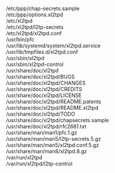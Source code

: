 /etc/ppp/chap-secrets.sample  
/etc/ppp/options.xl2tpd  
/etc/xl2tpd  
/etc/xl2tpd/l2tp-secrets  
/etc/xl2tpd/xl2tpd.conf  
/usr/bin/pfc  
/usr/lib/systemd/system/xl2tpd.service  
/usr/lib/tmpfiles.d/xl2tpd.conf  
/usr/sbin/xl2tpd  
/usr/sbin/xl2tpd-control  
/usr/share/doc/xl2tpd  
/usr/share/doc/xl2tpd/BUGS  
/usr/share/doc/xl2tpd/CHANGES  
/usr/share/doc/xl2tpd/CREDITS  
/usr/share/doc/xl2tpd/LICENSE  
/usr/share/doc/xl2tpd/README.patents  
/usr/share/doc/xl2tpd/README.xl2tpd  
/usr/share/doc/xl2tpd/TODO  
/usr/share/doc/xl2tpd/chapsecrets.sample  
/usr/share/doc/xl2tpd/rfc2661.txt  
/usr/share/man/man1/pfc.1.gz  
/usr/share/man/man5/l2tp-secrets.5.gz  
/usr/share/man/man5/xl2tpd.conf.5.gz  
/usr/share/man/man8/xl2tpd.8.gz  
/var/run/xl2tpd  
/var/run/xl2tpd/l2tp-control  
